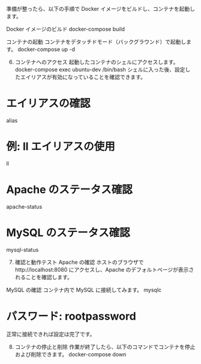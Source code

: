 準備が整ったら、以下の手順で Docker イメージをビルドし、コンテナを起動します。

Docker イメージのビルド
docker-compose build

コンテナの起動
コンテナをデタッチドモード（バックグラウンド）で起動します。
docker-compose up -d

6. コンテナへのアクセス
起動したコンテナのシェルにアクセスします。
docker-compose exec ubuntu-dev /bin/bash
シェルに入った後、設定したエイリアスが有効になっていることを確認できます。

# エイリアスの確認
alias

# 例: ll エイリアスの使用
ll

# Apache のステータス確認
apache-status

# MySQL のステータス確認
mysql-status

7. 確認と動作テスト
Apache の確認
ホストのブラウザで http://localhost:8080 にアクセスし、Apache のデフォルトページが表示されることを確認します。

MySQL の確認
コンテナ内で MySQL に接続してみます。
mysqlc
# パスワード: rootpassword
正常に接続できれば設定は完了です。

8. コンテナの停止と削除
作業が終了したら、以下のコマンドでコンテナを停止および削除できます。
docker-compose down